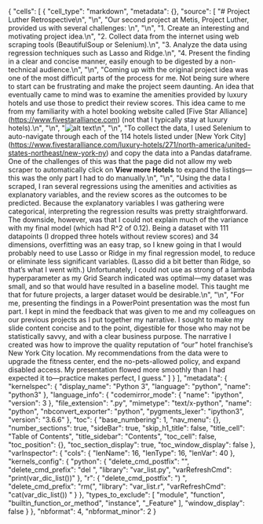 {
 "cells": [
  {
   "cell_type": "markdown",
   "metadata": {},
   "source": [
    "# Project Luther Retrospective\n",
    "\n",
    "Our second project at Metis, Project Luther, provided us with several challenges: \n",
    "\n",
    "1. Create an interesting and motivating project idea.\n",
    "2. Collect data from the internet using web scraping tools (BeautifulSoup or Selenium).\n",
    "3. Analyze the data using regression techniques such as Lasso and Ridge.\n",
    "4. Present the finding in a clear and concise manner, easily enough to be digested by a non-technical audience.\n",
    "\n",
    "Coming up with the original project idea was one of the most difficult parts of the process for me. Not being sure where to start can be frustrating and make the project seem daunting. An idea that eventually came to mind was to examine the amenities provided by luxury hotels and use those to predict their review scores. This idea came to me from my familiarity with a hotel booking website called [Five Star Alliance] (https://www.fivestaralliance.com) (not that I typically stay at luxury hotels).\n",
    "\n",
    "![alt text](http://cdn1.viewpoints.com/pro-product-photos/000/422/070/300/five-star-alliance-logo-300-300.jpg)\n",
    "\n",
    "To collect the data, I used Selenium to auto-navigate through each of the 114 hotels listed under [New York City] (https://www.fivestaralliance.com/luxury-hotels/271/north-america/united-states-northeast/new-york-ny) and copy the data into a Pandas dataframe. One of the challenges of this was that the page did not allow my web scraper to automatically click on **View more Hotels** to expand the listings—this was the only part I had to do manually.\n",
    "\n",
    "Using the data I scraped, I ran several regressions using the amenities and activities as explanatory variables, and the review scores as the outcomes to be predicted. Because the explanatory variables I was gathering were categorical, interpreting the regression results was pretty straightforward. The downside, however, was that I could not explain much of the variance with my final model (which had R^2 of 0.12). Being a dataset with 111 datapoints (I dropped three hotels without review scores) and 34 dimensions, overfitting was an easy trap, so I knew going in that I would probably need to use Lasso or Ridge in my final regression model, to reduce or eliminate less significant variables. (Lasso did a bit better than Ridge, so that’s what I went with.) Unfortunately, I could not use as strong of a lambda hyperparameter as my Grid Search indicated was optimal—my dataset was small, and so that would have resulted in a baseline model. This taught me that for future projects, a larger dataset would be desirable.\n",
    "\n",
    "For me, presenting the findings in a PowerPoint presentation was the most fun part. I kept in mind the feedback that was given to me and my colleagues on our previous projects as I put together my narrative. I sought to make my slide content concise and to the point, digestible for those who may not be statistically savvy, and with a clear business purpose. The narrative I created was how to improve the quality reputation of “our” hotel franchise’s New York City location. My recommendations from the data were to upgrade the fitness center, end the no-pets-allowed policy, and expand disabled access. My presentation flowed more smoothly than I had expected it to—practice makes perfect, I guess."
   ]
  }
 ],
 "metadata": {
  "kernelspec": {
   "display_name": "Python 3",
   "language": "python",
   "name": "python3"
  },
  "language_info": {
   "codemirror_mode": {
    "name": "ipython",
    "version": 3
   },
   "file_extension": ".py",
   "mimetype": "text/x-python",
   "name": "python",
   "nbconvert_exporter": "python",
   "pygments_lexer": "ipython3",
   "version": "3.6.6"
  },
  "toc": {
   "base_numbering": 1,
   "nav_menu": {},
   "number_sections": true,
   "sideBar": true,
   "skip_h1_title": false,
   "title_cell": "Table of Contents",
   "title_sidebar": "Contents",
   "toc_cell": false,
   "toc_position": {},
   "toc_section_display": true,
   "toc_window_display": false
  },
  "varInspector": {
   "cols": {
    "lenName": 16,
    "lenType": 16,
    "lenVar": 40
   },
   "kernels_config": {
    "python": {
     "delete_cmd_postfix": "",
     "delete_cmd_prefix": "del ",
     "library": "var_list.py",
     "varRefreshCmd": "print(var_dic_list())"
    },
    "r": {
     "delete_cmd_postfix": ") ",
     "delete_cmd_prefix": "rm(",
     "library": "var_list.r",
     "varRefreshCmd": "cat(var_dic_list()) "
    }
   },
   "types_to_exclude": [
    "module",
    "function",
    "builtin_function_or_method",
    "instance",
    "_Feature"
   ],
   "window_display": false
  }
 },
 "nbformat": 4,
 "nbformat_minor": 2
}
